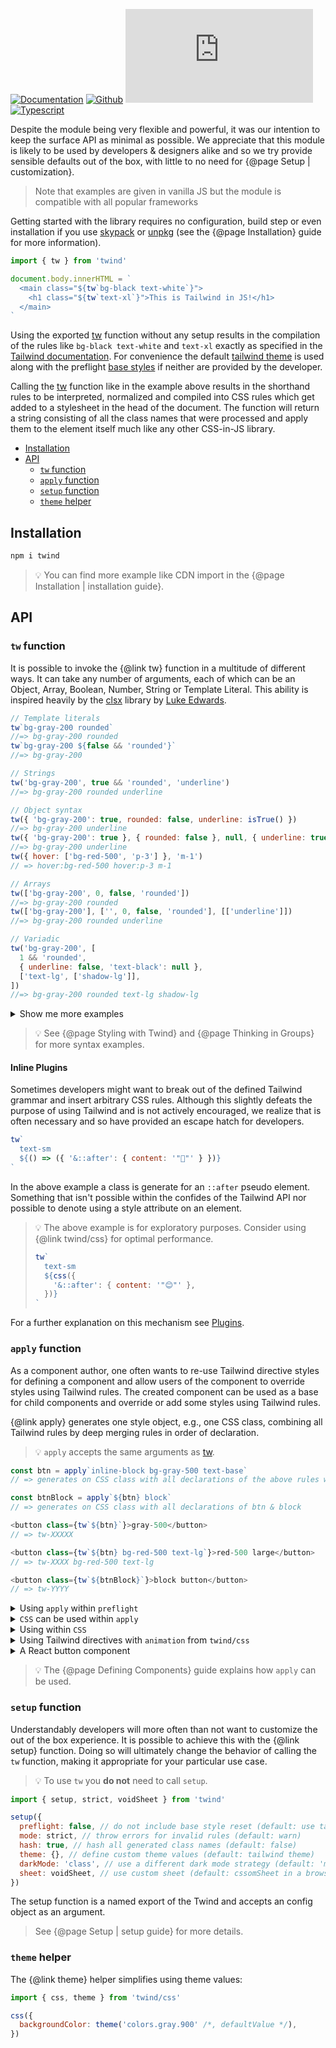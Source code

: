 [![Documentation](https://flat.badgen.net/badge/icon/Documentation?icon=awesome&label)](https://twind.dev/docs/modules/twind.html)
[![Github](https://flat.badgen.net/badge/icon/tw-in-js%2Ftwind%2Fsrc?icon=github&label)](https://github.com/tw-in-js/twind/tree/main/src)
[![Module Size](https://flat.badgen.net/badgesize/brotli/https:/unpkg.com/twind/twind.js?icon=jsdelivr&label&color=blue&cache=10800)](https://unpkg.com/twind/twind.js 'brotli module size')
[![Typescript](https://flat.badgen.net/badge/icon/included?icon=typescript&label)](https://unpkg.com/browse/twind/twind.d.ts)

Despite the module being very flexible and powerful, it was our intention to keep the surface API as minimal as possible. We appreciate that this module is likely to be used by developers & designers alike and so we try provide sensible defaults out of the box, with little to no need for {@page Setup | customization}.

> Note that examples are given in vanilla JS but the module is compatible with all popular frameworks

Getting started with the library requires no configuration, build step or even installation if you use [skypack](https://skypack.dev/) or [unpkg](https://unpkg.com/) (see the {@page Installation} guide for more information).

```js
import { tw } from 'twind'

document.body.innerHTML = `
  <main class="${tw`bg-black text-white`}">
    <h1 class="${tw`text-xl`}">This is Tailwind in JS!</h1>
  </main>
`
```

Using the exported [tw](#tw-function) function without any setup results in the compilation of the rules like `bg-black text-white` and `text-xl` exactly as specified in the [Tailwind documentation](https://tailwincss.com/docs). For convenience the default [tailwind theme](https://github.com/tailwindlabs/tailwindcss/blob/v1/stubs/defaultConfig.stub.js) is used along with the preflight [base styles](https://tailwindcss.com/docs/preflight) if neither are provided by the developer.

Calling the [tw](#tw-function) function like in the example above results in the shorthand rules to be interpreted, normalized and compiled into CSS rules which get added to a stylesheet in the head of the document. The function will return a string consisting of all the class names that were processed and apply them to the element itself much like any other CSS-in-JS library.

<!-- START doctoc generated TOC please keep comment here to allow auto update -->
<!-- DON'T EDIT THIS SECTION, INSTEAD RE-RUN doctoc TO UPDATE -->

- [Installation](#installation)
- [API](#api)
  - [`tw` function](#tw-function)
  - [`apply` function](#apply-function)
  - [`setup` function](#setup-function)
  - [`theme` helper](#theme-helper)

<!-- END doctoc generated TOC please keep comment here to allow auto update -->

## Installation

```sh
npm i twind
```

> 💡 You can find more example like CDN import in the {@page Installation | installation guide}.

## API

### `tw` function

It is possible to invoke the {@link tw} function in a multitude of different ways. It can take any number of arguments, each of which can be an Object, Array, Boolean, Number, String or Template Literal. This ability is inspired heavily by the [clsx](https://npmjs.com/clsx) library by [Luke Edwards](https://github.com/lukeed).

```js
// Template literals
tw`bg-gray-200 rounded`
//=> bg-gray-200 rounded
tw`bg-gray-200 ${false && 'rounded'}`
//=> bg-gray-200

// Strings
tw('bg-gray-200', true && 'rounded', 'underline')
//=> bg-gray-200 rounded underline

// Object syntax
tw({ 'bg-gray-200': true, rounded: false, underline: isTrue() })
//=> bg-gray-200 underline
tw({ 'bg-gray-200': true }, { rounded: false }, null, { underline: true })
//=> bg-gray-200 underline
tw({ hover: ['bg-red-500', 'p-3'] }, 'm-1')
// => hover:bg-red-500 hover:p-3 m-1

// Arrays
tw(['bg-gray-200', 0, false, 'rounded'])
//=> bg-gray-200 rounded
tw(['bg-gray-200'], ['', 0, false, 'rounded'], [['underline']])
//=> bg-gray-200 rounded underline

// Variadic
tw('bg-gray-200', [
  1 && 'rounded',
  { underline: false, 'text-black': null },
  ['text-lg', ['shadow-lg']],
])
//=> bg-gray-200 rounded text-lg shadow-lg
```

<details><summary>Show me more examples</summary>

```js
tw`bg-gray-200 ${[false && 'rounded', 'block']}`
//=> bg-gray-200 block
tw`bg-gray-200 ${{ rounded: false, underline: isTrue() }}`
//=> bg-gray-200 underline
tw`bg-${randomColor()}`
//=> bg-blue-500
tw`hover:${({ tw }) => tw`underline`}`
//=> hover:underline
tw`bg-${'fuchsia'}) sm:${'underline'} lg:${false && 'line-through'} text-${[
  'underline',
  'center',
]} rounded-${{ lg: false, xl: true }})`
// => bg-fuchsia sm:underline text-underline text-center rounded-xl

tw`text-${'gray'}-100 bg-${'red'}(600 hover:700 ${'focus'}:800)`
// => text-gray-100 bg-red-600 hover:bg-red-700 focus:bg-red-800

tw({
  sm: ['hover:rounded', 'active:rounded-full'],
  md: { rounded: true, hover: 'bg-white' },
  lg: {
    'rounded-full': true,
    hover: 'bg-white text-black active:(underline shadow)',
  },
})
// sm:hover:rounded sm:active:rounded-full md:rounded md:hover:bg-white lg:rounded-full lg:hover:bg-white lg:hover:text-black lg:hover:active:underline lg:hover:active:shadow
```

</details>

> 💡 See {@page Styling with Twind} and {@page Thinking in Groups} for more syntax examples.

#### Inline Plugins

Sometimes developers might want to break out of the defined Tailwind grammar and insert arbitrary CSS rules. Although this slightly defeats the purpose of using Tailwind and is not actively encouraged, we realize that is often necessary and so have provided an escape hatch for developers.

```js
tw`
  text-sm
  ${() => ({ '&::after': { content: '"🌈"' } })}
`
```

In the above example a class is generate for an `::after` pseudo element. Something that isn't possible within the confides of the Tailwind API nor possible to denote using a style attribute on an element.

> 💡 The above example is for exploratory purposes. Consider using {@link twind/css} for optimal performance.
>
> ```js
> tw`
>   text-sm
>   ${css({
>     '&::after': { content: '"😊"' },
>   })}
> `
> ```

For a further explanation on this mechanism see [Plugins](https://twind.dev/docs/handbook/advanced/plugins.html#inline-plugins).

### `apply` function

As a component author, one often wants to re-use Tailwind directive styles for defining a component and allow users of the component to override styles using Tailwind rules. The created component can be used as a base for child components and override or add some styles using Tailwind rules.

{@link apply} generates one style object, e.g., one CSS class, combining all Tailwind rules by deep merging rules in order of declaration.

> 💡 `apply` accepts the same arguments as [tw](#tw-function).

```js
const btn = apply`inline-block bg-gray-500 text-base`
// => generates on CSS class with all declarations of the above rules when used

const btnBlock = apply`${btn} block`
// => generates on CSS class with all declarations of btn & block

<button class={tw`${btn}`}>gray-500</button>
// => tw-XXXXX

<button class={tw`${btn} bg-red-500 text-lg`}>red-500 large</button>
// => tw-XXXX bg-red-500 text-lg

<button class={tw`${btnBlock}`}>block button</button>
// => tw-YYYY
```

<details><summary>Using <code>apply</code> within <code>preflight</code></summary>

Use Tailwind rules within <code>{@link twind.setup | setup}({ {@link twind.Configuration.preflight | preflight} })</code>.

```js
setup({
  preflight: {
    body: apply('bg-gray-900 text-white'),
  },
})
```

</details>

<details><summary><code>CSS</code> can be used within <code>apply</code></summary>

{@link twind/css} can be used to define additional styles.

```js
const btn = apply`
  py-2 px-4
  ${css({
    borderColor: 'black',
  })}
`
```

</details>

<details><summary>Using within <code>CSS</code></summary>

`apply` can be used with `css`:

```js
const prose = css(
  apply`text-gray-700 dark:text-gray-300`,
  {
    p: apply`my-5`,
    h1: apply`text-black dark:text-white`,
  },
  {
    h1: {
      fontWeight: '800',
      fontSize: '2.25em',
      marginTop: '0',
      marginBottom: '0.8888889em',
      lineHeight: '1.1111111',
    },
  },
)
```

Using template literal syntax:

```js
const prose = css`
  ${apply`text-gray-700 dark:text-gray-300`}

  p {
    ${apply`my-5`}
  }

  h1 {
    ${apply`text-black dark:text-white`}
    font-weight: 800;
    font-size: 2.25em;
    margin-top: 0;
    margin-bottom: 0.8888889em;
    line-height: 1.1111111;
  }
`
```

</details>

<details><summary>Using Tailwind directives with <code>animation</code> from <code>twind/css</code></summary>

```js
const motion = animation('.6s ease-in-out infinite', {
  '0%': apply`scale-100`,
  '50%': apply`scale-125 rotate-45`,
  '100%': apply`scale-100 rotate-0`,
})

const bounce = animation(
  '1s ease infinite',
  keyframes`
  from, 20%, 53%, 80%, to {
    ${apply`transform-gpu translate-x-0`}
  }
  40%, 43% {
    ${apply`transform-gpu -translate-x-7`}
  }
  70% {
    ${apply`transform-gpu -translate-x-3.5`}
  },
  90% {
    ${apply`transform-gpu -translate-x-1`}
  }
`,
)
```

</details>

<details><summary>A React button component</summary>

```js
import { tw } from 'twind'

const variantMap = {
  success: 'green',
  primary: 'blue',
  warning: 'yellow',
  info: 'gray',
  danger: 'red',
}

const sizeMap = {
  sm: apply`text-xs py(2 md:1) px-2`,
  md: apply`text-sm py(3 md:2) px-2`,
  lg: apply`text-lg py-2 px-4`,
  xl: apply`text-xl py-3 px-6`,
}

const baseStyles = apply`
  w(full md:auto)
  text(sm white uppercase)
  px-4
  border-none
  transition-colors
  duration-300
`

function Button({
  size = 'md',
  variant = 'primary',
  round = false,
  disabled = false,
  className,
  children,
}) {
  // Collect all styles into one class
  const instanceStyles = apply`
    ${baseStyles}
    bg-${variantMap[variant]}(600 700(hover:& focus:&)))
    ${sizeMap[size]}
    rounded-${round ? 'full' : 'lg'}
    ${disabled && 'bg-gray-400 text-gray-100 cursor-not-allowed'}
  `

  // Allow passed classNames to override instance styles
  return <button className={tw(instanceStyles, className)}>{children}</button>
}

render(
  <Button variant="info" className="text-lg rounded-md">
    Click me
  </Button>,
)
```

</details>

> 💡 The {@page Defining Components} guide explains how `apply` can be used.

### `setup` function

Understandably developers will more often than not want to customize the out of the box experience. It is possible to achieve this with the {@link setup} function. Doing so will ultimately change the behavior of calling the `tw` function, making it appropriate for your particular use case.

> 💡 To use `tw` you **do not** need to call `setup`.

```js
import { setup, strict, voidSheet } from 'twind'

setup({
  preflight: false, // do not include base style reset (default: use tailwind preflight)
  mode: strict, // throw errors for invalid rules (default: warn)
  hash: true, // hash all generated class names (default: false)
  theme: {}, // define custom theme values (default: tailwind theme)
  darkMode: 'class', // use a different dark mode strategy (default: 'media')
  sheet: voidSheet, // use custom sheet (default: cssomSheet in a browser or no-op)
})
```

The setup function is a named export of the Twind and accepts an config object as an argument.

> See {@page Setup | setup guide} for more details.

### `theme` helper

The {@link theme} helper simplifies using theme values:

```js
import { css, theme } from 'twind/css'

css({
  backgroundColor: theme('colors.gray.900' /*, defaultValue */),
})
```
